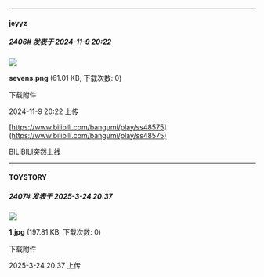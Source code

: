 ﻿
*****

####  jeyyz  
##### 2406#       发表于 2024-11-9 20:22

<img src="https://img.saraba1st.com/forum/202411/09/202201mzr6wiz8vy0nsrdr.png" referrerpolicy="no-referrer">

<strong>sevens.png</strong> (61.01 KB, 下载次数: 0)

下载附件

2024-11-9 20:22 上传

[https://www.bilibili.com/bangumi/play/ss48575](https://www.bilibili.com/bangumi/play/ss48575)

BILIBILI突然上线

*****

####  TOYSTORY  
##### 2407#       发表于 2025-3-24 20:37

<img src="https://img.saraba1st.com/forum/202503/24/203717thzxxkuwzqxxqnqm.jpg" referrerpolicy="no-referrer">

<strong>1.jpg</strong> (197.81 KB, 下载次数: 0)

下载附件

2025-3-24 20:37 上传

